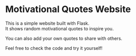 # Motivational Quotes Website

This is a simple website built with Flask.  
It shows random motivational quotes to inspire you.  

You can also add your own quotes to share with others.  

Feel free to check the code and try it yourself!
